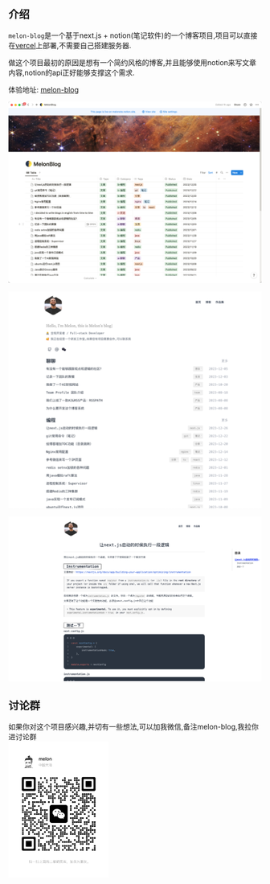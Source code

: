 ## 介绍
`melon-blog`是一个基于next.js + notion(笔记软件)的一个博客项目,项目可以直接在[vercel](http://vercel.com)上部署,不需要自己搭建服务器.

做这个项目最初的原因是想有一个简约风格的博客,并且能够使用notion来写文章内容,notion的api正好能够支撑这个需求.

体验地址: [melon-blog](http://www.tiangua.info)

![notion.png](screenshot/notion.png)

![home_page.png](screenshot/home_page.png)

![article.png](screenshot/article.png)

## 讨论群
如果你对这个项目感兴趣,并切有一些想法,可以加我微信,备注melon-blog,我拉你进讨论群  
<img src="screenshot/wechat.png" width="200">

